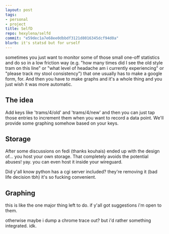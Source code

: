 ```yaml
---
layout: post
tags:
- personal
- project
title: SelfD
repo: hexylena/selfd
commit: "e59dec1a7e68ee0dbbdf3121d8016345dcf94d0a"
blurb: it's statsd but for urself
---
```


sometimes you just want to monitor some of those small one-off statistics and do so in a low friction way (e.g. "how many times did I see the old style tram on this line" or "what level of headache am i currently experiencing" or "please track my stool consistency") that one usually has to make a google form, for. And then you have to make graphs and it's a whole thing and you just wish it was more automatic.

## The idea

Add keys like 'trams/4/old' and 'trams/4/new' and then you can just tap those entries to increment them when you want to record a data point. We'll provide some graphing somehow based on your keys.

## Storage

After some discussions on fedi (thanks kouhais) ended up with the design of... you host your own storage. That completely avoids the potential abuses! yay. you can even host it inside your wireguard.

Did y'all know python has a cgi server included? they're removing it (bad life decision tbh) it's so fucking convenient.

## Graphing

this is like the one major thing left to do. if y'all got suggestions i'm open to them.

otherwise maybe i dump a chrome trace out? but i'd rather something integrated. idk.

